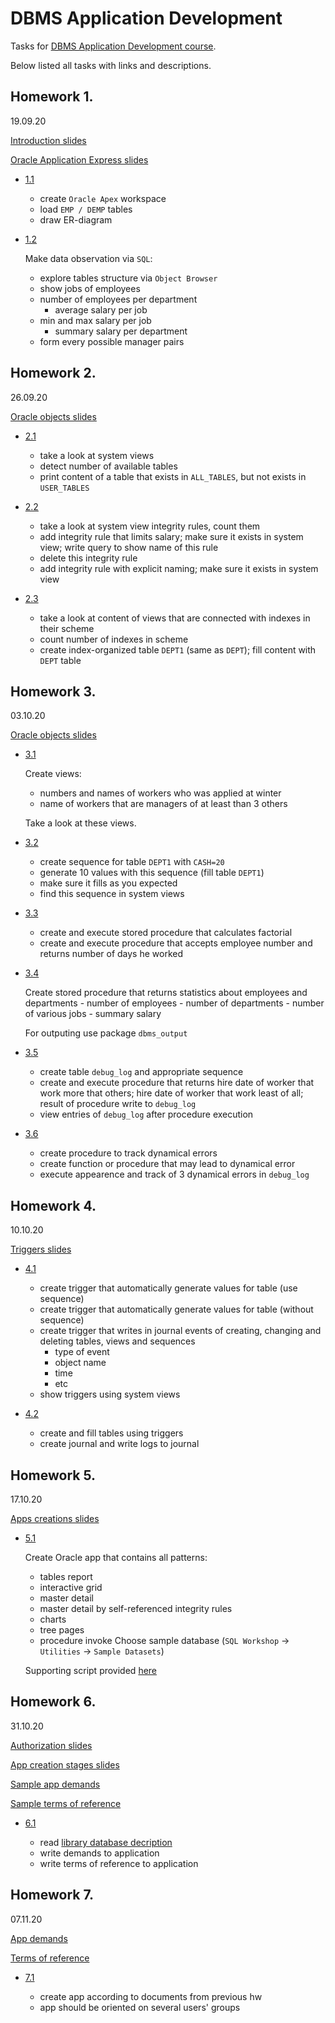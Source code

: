 # DBMS Application Development

Tasks for [DBMS Application Development course](slides/).

Below listed all tasks with links and descriptions.

## Homework 1. 
19.09.20

[Introduction slides](slides/01_Introduction.pdf)

[Oracle Application Express slides](slides/02_OracleApplicationExpress.pdf)

- [1.1](TablesObservation/ERD/ERD.pdf)

    - create `Oracle Apex` workspace
    - load `EMP / DEMP` tables
    - draw ER-diagram

- [1.2](TablesObservation/tables_observation.sql)

    Make data observation via `SQL`:
    - explore tables structure via `Object Browser`
    - show jobs of employees
    - number of employees per department
        - average salary per job
    - min and max salary per job
        - summary salary per department
    - form every possible manager pairs

## Homework 2. 
26.09.20

[Oracle objects slides](slides/03_OracleObjects_1.pdf)

- [2.1](ObjectViews/object_views_1.sql)

    - take a look at system views
    - detect number of available tables
    - print content of a table that exists in `ALL_TABLES`, but not exists in `USER_TABLES`

- [2.2](ObjectViews/object_views_1.sql)

    - take a look at system view integrity rules, count them
    - add integrity rule that limits salary; make sure it exists in system view; write query to show name of this rule
    - delete this integrity rule
    - add integrity rule with explicit naming; make sure it exists in system view

- [2.3](ObjectViews/object_views_1.sql)

    - take a look at content of views that are connected with indexes in their scheme
    - count number of indexes in scheme
    - create index-organized table `DEPT1` (same as `DEPT`); fill content with `DEPT` table

## Homework 3. 
03.10.20

[Oracle objects slides](slides/04_OracleObjects_2.pdf)

- [3.1](ObjectViews/object_views_2.sql)

    Create views:
    - numbers and names of workers who was applied at winter
    - name of workers that are managers of at least than 3 others

    Take a look at these views.

- [3.2](ObjectViews/object_views_2.sql)

    - create sequence for table `DEPT1` with `CASH=20`
    - generate 10 values with this sequence (fill table `DEPT1`)
    - make sure it fills as you expected
    - find this sequence in system views

 - [3.3](ObjectViews/object_views_2.sql)

    - create and execute stored procedure that calculates factorial 
    - create and execute procedure that accepts employee number and returns number of days he worked

 - [3.4](ObjectViews/object_views_2.sql)
    
    Create stored procedure that returns statistics about employees and departments
        - number of employees 
        - number of departments
        - number of various jobs
        - summary salary

    For outputing use package `dbms_output`

 - [3.5](ObjectViews/object_views_2.sql)

    - create table `debug_log` and appropriate sequence
    - create and execute procedure that returns hire date of worker that work more that others; hire date of worker that work least of all; result of procedure write to `debug_log` 
    - view entries of `debug_log` after procedure execution

 - [3.6](ObjectViews/object_views_2.sql)

    - create procedure to track dynamical errors
    - create function or procedure that may lead to dynamical error
    - execute appearence and track of 3 dynamical errors in `debug_log`

## Homework 4. 
10.10.20

[Triggers slides](slides/05_Triggers.pdf)

- [4.1](Triggers/triggers.sql)

    - create trigger that automatically generate values for table (use sequence)
    - create trigger that automatically generate values for table (without sequence)
    - create trigger that writes in journal events of creating, changing and deleting tables, views and sequences
        - type of event
        - object name
        - time
        - etc
    - show triggers using system views

- [4.2](Triggers/triggers.sql)

    - create and fill tables using triggers
    - create journal and write logs to journal

## Homework 5. 
17.10.20

[Apps creations slides](slides/06_AppsCreation.pdf)

- [5.1](https://apex.oracle.com/pls/apex/furiousteabag/r/customer-orders/)

    Create Oracle app that contains all patterns:
    - tables report
    - interactive grid
    - master detail
    - master detail by self-referenced integrity rules
    - charts
    - tree pages
    - procedure invoke
    Choose sample database (`SQL Workshop` -> `Utilities` -> `Sample Datasets`)

    Supporting script provided [here](AppsBuilding/support_objects.sql)

## Homework 6. 
31.10.20

[Authorization slides](slides/07_AuthorizationAuthentication.pdf)

[App creation stages slides](slides/08_AppCreationStages.pdf)

[Sample app demands](AppCreationFromScratch/Documents/AppDemands.pdf)

[Sample terms of reference](AppCreationFromScratch/Documents/ToR.pdf)

- [6.1](AppCreationFromScratch/AppDemands/)

    - read [library database decription](AppCreationFromScratch/Documents/ProjectsDescriptions.pdf)
    - write demands to application
    - write terms of reference to application

## Homework 7. 
07.11.20

[App demands](AppCreationFromScratch/AppDemands/)

[Terms of reference](AppCreationFromScratch/AppDemands/)

- [7.1](AppCreationFromScratch/App/)

    - create app according to documents from previous hw
    - app should be oriented on several users' groups
